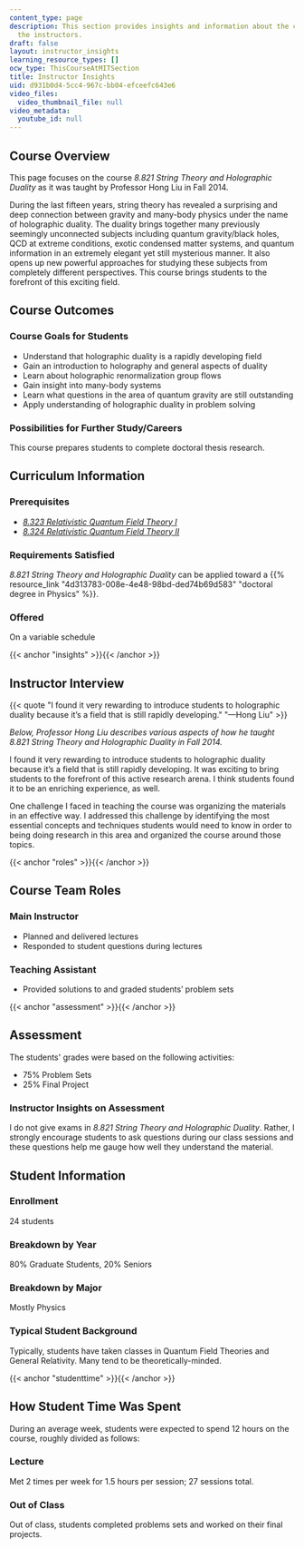```yaml
---
content_type: page
description: This section provides insights and information about the course from
  the instructors.
draft: false
layout: instructor_insights
learning_resource_types: []
ocw_type: ThisCourseAtMITSection
title: Instructor Insights
uid: d931b0d4-5cc4-967c-bb04-efceefc643e6
video_files:
  video_thumbnail_file: null
video_metadata:
  youtube_id: null
---
```

## Course Overview

This page focuses on the course *8.821 String Theory and Holographic Duality* as it was taught by Professor Hong Liu in Fall 2014.

During the last fifteen years, string theory has revealed a surprising and deep connection between gravity and many-body physics under the name of holographic duality. The duality brings together many previously seemingly unconnected subjects including quantum gravity/black holes, QCD at extreme conditions, exotic condensed matter systems, and quantum information in an extremely elegant yet still mysterious manner. It also opens up new powerful approaches for studying these subjects from completely different perspectives. This course brings students to the forefront of this exciting field.

## Course Outcomes

### Course Goals for Students

- Understand that holographic duality is a rapidly developing field
- Gain an introduction to holography and general aspects of duality
- Learn about holographic renormalization group flows
- Gain insight into many-body systems
- Learn what questions in the area of quantum gravity are still outstanding
- Apply understanding of holographic duality in problem solving

### Possibilities for Further Study/Careers

This course prepares students to complete doctoral thesis research.

## Curriculum Information

### Prerequisites

- [*8.323 Relativistic Quantum Field Theory I*](/courses/8-323-relativistic-quantum-field-theory-i-spring-2008)
- [*8.324 Relativistic Quantum Field Theory II*](/courses/8-324-relativistic-quantum-field-theory-ii-fall-2010)

### Requirements Satisfied

*8.821 String Theory and Holographic Duality* can be applied toward a {{% resource_link "4d313783-008e-4e48-98bd-ded74b69d583" "doctoral degree in Physics" %}}.

### Offered

On a variable schedule

{{< anchor "insights" >}}{{< /anchor >}}

## Instructor Interview

{{< quote "I found it very rewarding to introduce students to holographic duality because it’s a field that is still rapidly developing." "—Hong Liu" >}}

*Below, Professor Hong Liu describes various aspects of how he taught 8.821 String Theory and Holographic Duality in Fall 2014.*

I found it very rewarding to introduce students to holographic duality because it’s a field that is still rapidly developing. It was exciting to bring students to the forefront of this active research arena. I think students found it to be an enriching experience, as well.

One challenge I faced in teaching the course was organizing the materials in an effective way. I addressed this challenge by identifying the most essential concepts and techniques students would need to know in order to being doing research in this area and organized the course around those topics.

{{< anchor "roles" >}}{{< /anchor >}}

## Course Team Roles

### Main Instructor

- Planned and delivered lectures
- Responded to student questions during lectures

### Teaching Assistant

- Provided solutions to and graded students’ problem sets

{{< anchor "assessment" >}}{{< /anchor >}}

## Assessment

The students' grades were based on the following activities:

- 75% Problem Sets
- 25% Final Project

### Instructor Insights on Assessment

I do not give exams in *8.821 String Theory and Holographic Duality*. Rather, I strongly encourage students to ask questions during our class sessions and these questions help me gauge how well they understand the material.

## Student Information

### Enrollment

24 students

### Breakdown by Year

80% Graduate Students, 20% Seniors

### Breakdown by Major

Mostly Physics

### Typical Student Background

Typically, students have taken classes in Quantum Field Theories and General Relativity. Many tend to be theoretically-minded.

{{< anchor "studenttime" >}}{{< /anchor >}}

## How Student Time Was Spent

During an average week, students were expected to spend 12 hours on the course, roughly divided as follows:

### Lecture

Met 2 times per week for 1.5 hours per session; 27 sessions total.

### Out of Class

Out of class, students completed problems sets and worked on their final projects.